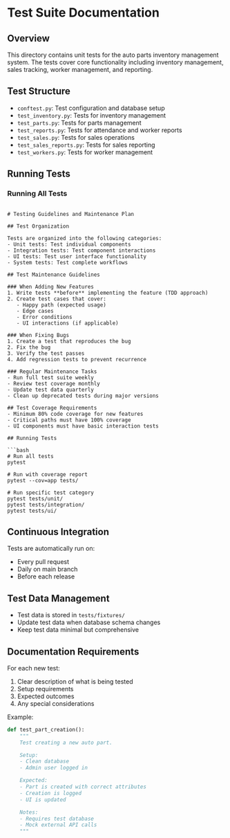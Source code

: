 # Test Suite Documentation

## Overview

This directory contains unit tests for the auto parts inventory management system. The tests cover core functionality including inventory management, sales tracking, worker management, and reporting.

## Test Structure

- `conftest.py`: Test configuration and database setup
- `test_inventory.py`: Tests for inventory management
- `test_parts.py`: Tests for parts management
- `test_reports.py`: Tests for attendance and worker reports
- `test_sales.py`: Tests for sales operations
- `test_sales_reports.py`: Tests for sales reporting
- `test_workers.py`: Tests for worker management

## Running Tests

### Running All Tests

````

# Testing Guidelines and Maintenance Plan

## Test Organization

Tests are organized into the following categories:
- Unit tests: Test individual components
- Integration tests: Test component interactions
- UI tests: Test user interface functionality
- System tests: Test complete workflows

## Test Maintenance Guidelines

### When Adding New Features
1. Write tests **before** implementing the feature (TDD approach)
2. Create test cases that cover:
   - Happy path (expected usage)
   - Edge cases
   - Error conditions
   - UI interactions (if applicable)

### When Fixing Bugs
1. Create a test that reproduces the bug
2. Fix the bug
3. Verify the test passes
4. Add regression tests to prevent recurrence

### Regular Maintenance Tasks
- Run full test suite weekly
- Review test coverage monthly
- Update test data quarterly
- Clean up deprecated tests during major versions

## Test Coverage Requirements
- Minimum 80% code coverage for new features
- Critical paths must have 100% coverage
- UI components must have basic interaction tests

## Running Tests

```bash
# Run all tests
pytest

# Run with coverage report
pytest --cov=app tests/

# Run specific test category
pytest tests/unit/
pytest tests/integration/
pytest tests/ui/
````

## Continuous Integration

Tests are automatically run on:

- Every pull request
- Daily on main branch
- Before each release

## Test Data Management

- Test data is stored in `tests/fixtures/`
- Update test data when database schema changes
- Keep test data minimal but comprehensive

## Documentation Requirements

For each new test:

1. Clear description of what is being tested
2. Setup requirements
3. Expected outcomes
4. Any special considerations

Example:

```python
def test_part_creation():
    """
    Test creating a new auto part.

    Setup:
    - Clean database
    - Admin user logged in

    Expected:
    - Part is created with correct attributes
    - Creation is logged
    - UI is updated

    Notes:
    - Requires test database
    - Mock external API calls
    """
```
